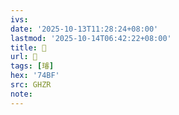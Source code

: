```yaml
---
ivs:
date: '2025-10-13T11:28:24+08:00'
lastmod: '2025-10-14T06:42:22+08:00'
title: 󰜹
url: 󰜹
tags: [璿]
hex: '74BF'
src: GHZR
note:
---
```

